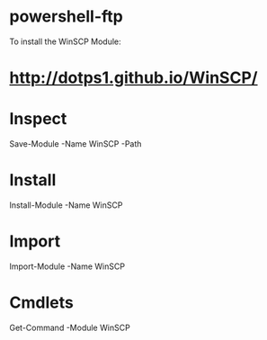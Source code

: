 # powershell-ftp
To install the WinSCP Module:
# http://dotps1.github.io/WinSCP/

# Inspect
Save-Module -Name WinSCP -Path <Path>

# Install
Install-Module -Name WinSCP

# Import
Import-Module -Name WinSCP

# Cmdlets
Get-Command -Module WinSCP